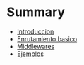 # Summary

* [Introduccion](README.md)
* [Enrutamiento basico](enrutamiento.md)
* [Middlewares](middlewares.md)
* [Ejemplos](ejemplos.md)
